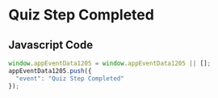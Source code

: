 # Quiz Step Completed

## Javascript Code
```js
window.appEventData1205 = window.appEventData1205 || [];
appEventData1205.push({
  "event": "Quiz Step Completed"
});
```




